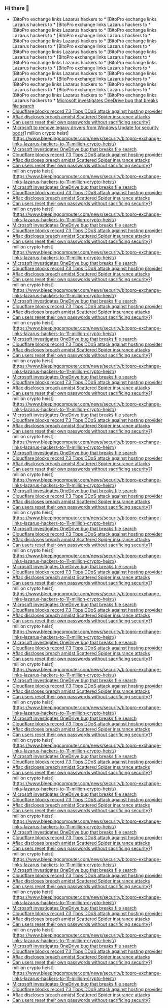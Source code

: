 ### Hi there 👋

<!--START_SECTION:feed-->
* [BitoPro exchange links Lazarus hackers to * [BitoPro exchange links Lazarus hackers to * [BitoPro exchange links Lazarus hackers to * [BitoPro exchange links Lazarus hackers to * [BitoPro exchange links Lazarus hackers to * [BitoPro exchange links Lazarus hackers to * [BitoPro exchange links Lazarus hackers to * [BitoPro exchange links Lazarus hackers to * [BitoPro exchange links Lazarus hackers to * [BitoPro exchange links Lazarus hackers to * [BitoPro exchange links Lazarus hackers to * [BitoPro exchange links Lazarus hackers to * [BitoPro exchange links Lazarus hackers to * [BitoPro exchange links Lazarus hackers to * [BitoPro exchange links Lazarus hackers to * [BitoPro exchange links Lazarus hackers to * [BitoPro exchange links Lazarus hackers to * [BitoPro exchange links Lazarus hackers to * [BitoPro exchange links Lazarus hackers to * [BitoPro exchange links Lazarus hackers to * [BitoPro exchange links Lazarus hackers to * [BitoPro exchange links Lazarus hackers to * [BitoPro exchange links Lazarus hackers to * [Microsoft investigates OneDrive bug that breaks file search](https://www.bleepingcomputer.com/news/microsoft/microsoft-investigates-onedrive-bug-that-breaks-file-search/)
* [Cloudflare blocks record 7.3 Tbps DDoS attack against hosting provider](https://www.bleepingcomputer.com/news/security/cloudflare-blocks-record-73-tbps-ddos-attack-against-hosting-provider/)
* [Aflac discloses breach amidst Scattered Spider insurance attacks](https://www.bleepingcomputer.com/news/security/aflac-discloses-breach-amidst-scattered-spider-insurance-attacks/)
* [Can users reset their own passwords without sacrificing security?](https://www.bleepingcomputer.com/news/security/can-users-reset-their-own-passwords-without-sacrificing-security/)
* [Microsoft to remove legacy drivers from Windows Update for security boost](https://www.bleepingcomputer.com/news/microsoft/microsoft-to-remove-legacy-drivers-from-windows-update-for-security-boost/)1 million crypto heist](https://www.bleepingcomputer.com/news/security/bitopro-exchange-links-lazarus-hackers-to-11-million-crypto-heist/)
* [Microsoft investigates OneDrive bug that breaks file search](https://www.bleepingcomputer.com/news/microsoft/microsoft-investigates-onedrive-bug-that-breaks-file-search/)
* [Cloudflare blocks record 7.3 Tbps DDoS attack against hosting provider](https://www.bleepingcomputer.com/news/security/cloudflare-blocks-record-73-tbps-ddos-attack-against-hosting-provider/)
* [Aflac discloses breach amidst Scattered Spider insurance attacks](https://www.bleepingcomputer.com/news/security/aflac-discloses-breach-amidst-scattered-spider-insurance-attacks/)
* [Can users reset their own passwords without sacrificing security?](https://www.bleepingcomputer.com/news/security/can-users-reset-their-own-passwords-without-sacrificing-security/)1 million crypto heist](https://www.bleepingcomputer.com/news/security/bitopro-exchange-links-lazarus-hackers-to-11-million-crypto-heist/)
* [Microsoft investigates OneDrive bug that breaks file search](https://www.bleepingcomputer.com/news/microsoft/microsoft-investigates-onedrive-bug-that-breaks-file-search/)
* [Cloudflare blocks record 7.3 Tbps DDoS attack against hosting provider](https://www.bleepingcomputer.com/news/security/cloudflare-blocks-record-73-tbps-ddos-attack-against-hosting-provider/)
* [Aflac discloses breach amidst Scattered Spider insurance attacks](https://www.bleepingcomputer.com/news/security/aflac-discloses-breach-amidst-scattered-spider-insurance-attacks/)
* [Can users reset their own passwords without sacrificing security?](https://www.bleepingcomputer.com/news/security/can-users-reset-their-own-passwords-without-sacrificing-security/)1 million crypto heist](https://www.bleepingcomputer.com/news/security/bitopro-exchange-links-lazarus-hackers-to-11-million-crypto-heist/)
* [Microsoft investigates OneDrive bug that breaks file search](https://www.bleepingcomputer.com/news/microsoft/microsoft-investigates-onedrive-bug-that-breaks-file-search/)
* [Cloudflare blocks record 7.3 Tbps DDoS attack against hosting provider](https://www.bleepingcomputer.com/news/security/cloudflare-blocks-record-73-tbps-ddos-attack-against-hosting-provider/)
* [Aflac discloses breach amidst Scattered Spider insurance attacks](https://www.bleepingcomputer.com/news/security/aflac-discloses-breach-amidst-scattered-spider-insurance-attacks/)
* [Can users reset their own passwords without sacrificing security?](https://www.bleepingcomputer.com/news/security/can-users-reset-their-own-passwords-without-sacrificing-security/)1 million crypto heist](https://www.bleepingcomputer.com/news/security/bitopro-exchange-links-lazarus-hackers-to-11-million-crypto-heist/)
* [Microsoft investigates OneDrive bug that breaks file search](https://www.bleepingcomputer.com/news/microsoft/microsoft-investigates-onedrive-bug-that-breaks-file-search/)
* [Cloudflare blocks record 7.3 Tbps DDoS attack against hosting provider](https://www.bleepingcomputer.com/news/security/cloudflare-blocks-record-73-tbps-ddos-attack-against-hosting-provider/)
* [Aflac discloses breach amidst Scattered Spider insurance attacks](https://www.bleepingcomputer.com/news/security/aflac-discloses-breach-amidst-scattered-spider-insurance-attacks/)
* [Can users reset their own passwords without sacrificing security?](https://www.bleepingcomputer.com/news/security/can-users-reset-their-own-passwords-without-sacrificing-security/)1 million crypto heist](https://www.bleepingcomputer.com/news/security/bitopro-exchange-links-lazarus-hackers-to-11-million-crypto-heist/)
* [Microsoft investigates OneDrive bug that breaks file search](https://www.bleepingcomputer.com/news/microsoft/microsoft-investigates-onedrive-bug-that-breaks-file-search/)
* [Cloudflare blocks record 7.3 Tbps DDoS attack against hosting provider](https://www.bleepingcomputer.com/news/security/cloudflare-blocks-record-73-tbps-ddos-attack-against-hosting-provider/)
* [Aflac discloses breach amidst Scattered Spider insurance attacks](https://www.bleepingcomputer.com/news/security/aflac-discloses-breach-amidst-scattered-spider-insurance-attacks/)
* [Can users reset their own passwords without sacrificing security?](https://www.bleepingcomputer.com/news/security/can-users-reset-their-own-passwords-without-sacrificing-security/)1 million crypto heist](https://www.bleepingcomputer.com/news/security/bitopro-exchange-links-lazarus-hackers-to-11-million-crypto-heist/)
* [Microsoft investigates OneDrive bug that breaks file search](https://www.bleepingcomputer.com/news/microsoft/microsoft-investigates-onedrive-bug-that-breaks-file-search/)
* [Cloudflare blocks record 7.3 Tbps DDoS attack against hosting provider](https://www.bleepingcomputer.com/news/security/cloudflare-blocks-record-73-tbps-ddos-attack-against-hosting-provider/)
* [Aflac discloses breach amidst Scattered Spider insurance attacks](https://www.bleepingcomputer.com/news/security/aflac-discloses-breach-amidst-scattered-spider-insurance-attacks/)
* [Can users reset their own passwords without sacrificing security?](https://www.bleepingcomputer.com/news/security/can-users-reset-their-own-passwords-without-sacrificing-security/)1 million crypto heist](https://www.bleepingcomputer.com/news/security/bitopro-exchange-links-lazarus-hackers-to-11-million-crypto-heist/)
* [Microsoft investigates OneDrive bug that breaks file search](https://www.bleepingcomputer.com/news/microsoft/microsoft-investigates-onedrive-bug-that-breaks-file-search/)
* [Cloudflare blocks record 7.3 Tbps DDoS attack against hosting provider](https://www.bleepingcomputer.com/news/security/cloudflare-blocks-record-73-tbps-ddos-attack-against-hosting-provider/)
* [Aflac discloses breach amidst Scattered Spider insurance attacks](https://www.bleepingcomputer.com/news/security/aflac-discloses-breach-amidst-scattered-spider-insurance-attacks/)
* [Can users reset their own passwords without sacrificing security?](https://www.bleepingcomputer.com/news/security/can-users-reset-their-own-passwords-without-sacrificing-security/)1 million crypto heist](https://www.bleepingcomputer.com/news/security/bitopro-exchange-links-lazarus-hackers-to-11-million-crypto-heist/)
* [Microsoft investigates OneDrive bug that breaks file search](https://www.bleepingcomputer.com/news/microsoft/microsoft-investigates-onedrive-bug-that-breaks-file-search/)
* [Cloudflare blocks record 7.3 Tbps DDoS attack against hosting provider](https://www.bleepingcomputer.com/news/security/cloudflare-blocks-record-73-tbps-ddos-attack-against-hosting-provider/)
* [Aflac discloses breach amidst Scattered Spider insurance attacks](https://www.bleepingcomputer.com/news/security/aflac-discloses-breach-amidst-scattered-spider-insurance-attacks/)
* [Can users reset their own passwords without sacrificing security?](https://www.bleepingcomputer.com/news/security/can-users-reset-their-own-passwords-without-sacrificing-security/)1 million crypto heist](https://www.bleepingcomputer.com/news/security/bitopro-exchange-links-lazarus-hackers-to-11-million-crypto-heist/)
* [Microsoft investigates OneDrive bug that breaks file search](https://www.bleepingcomputer.com/news/microsoft/microsoft-investigates-onedrive-bug-that-breaks-file-search/)
* [Cloudflare blocks record 7.3 Tbps DDoS attack against hosting provider](https://www.bleepingcomputer.com/news/security/cloudflare-blocks-record-73-tbps-ddos-attack-against-hosting-provider/)
* [Aflac discloses breach amidst Scattered Spider insurance attacks](https://www.bleepingcomputer.com/news/security/aflac-discloses-breach-amidst-scattered-spider-insurance-attacks/)
* [Can users reset their own passwords without sacrificing security?](https://www.bleepingcomputer.com/news/security/can-users-reset-their-own-passwords-without-sacrificing-security/)1 million crypto heist](https://www.bleepingcomputer.com/news/security/bitopro-exchange-links-lazarus-hackers-to-11-million-crypto-heist/)
* [Microsoft investigates OneDrive bug that breaks file search](https://www.bleepingcomputer.com/news/microsoft/microsoft-investigates-onedrive-bug-that-breaks-file-search/)
* [Cloudflare blocks record 7.3 Tbps DDoS attack against hosting provider](https://www.bleepingcomputer.com/news/security/cloudflare-blocks-record-73-tbps-ddos-attack-against-hosting-provider/)
* [Aflac discloses breach amidst Scattered Spider insurance attacks](https://www.bleepingcomputer.com/news/security/aflac-discloses-breach-amidst-scattered-spider-insurance-attacks/)
* [Can users reset their own passwords without sacrificing security?](https://www.bleepingcomputer.com/news/security/can-users-reset-their-own-passwords-without-sacrificing-security/)1 million crypto heist](https://www.bleepingcomputer.com/news/security/bitopro-exchange-links-lazarus-hackers-to-11-million-crypto-heist/)
* [Microsoft investigates OneDrive bug that breaks file search](https://www.bleepingcomputer.com/news/microsoft/microsoft-investigates-onedrive-bug-that-breaks-file-search/)
* [Cloudflare blocks record 7.3 Tbps DDoS attack against hosting provider](https://www.bleepingcomputer.com/news/security/cloudflare-blocks-record-73-tbps-ddos-attack-against-hosting-provider/)
* [Aflac discloses breach amidst Scattered Spider insurance attacks](https://www.bleepingcomputer.com/news/security/aflac-discloses-breach-amidst-scattered-spider-insurance-attacks/)
* [Can users reset their own passwords without sacrificing security?](https://www.bleepingcomputer.com/news/security/can-users-reset-their-own-passwords-without-sacrificing-security/)1 million crypto heist](https://www.bleepingcomputer.com/news/security/bitopro-exchange-links-lazarus-hackers-to-11-million-crypto-heist/)
* [Microsoft investigates OneDrive bug that breaks file search](https://www.bleepingcomputer.com/news/microsoft/microsoft-investigates-onedrive-bug-that-breaks-file-search/)
* [Cloudflare blocks record 7.3 Tbps DDoS attack against hosting provider](https://www.bleepingcomputer.com/news/security/cloudflare-blocks-record-73-tbps-ddos-attack-against-hosting-provider/)
* [Aflac discloses breach amidst Scattered Spider insurance attacks](https://www.bleepingcomputer.com/news/security/aflac-discloses-breach-amidst-scattered-spider-insurance-attacks/)
* [Can users reset their own passwords without sacrificing security?](https://www.bleepingcomputer.com/news/security/can-users-reset-their-own-passwords-without-sacrificing-security/)1 million crypto heist](https://www.bleepingcomputer.com/news/security/bitopro-exchange-links-lazarus-hackers-to-11-million-crypto-heist/)
* [Microsoft investigates OneDrive bug that breaks file search](https://www.bleepingcomputer.com/news/microsoft/microsoft-investigates-onedrive-bug-that-breaks-file-search/)
* [Cloudflare blocks record 7.3 Tbps DDoS attack against hosting provider](https://www.bleepingcomputer.com/news/security/cloudflare-blocks-record-73-tbps-ddos-attack-against-hosting-provider/)
* [Aflac discloses breach amidst Scattered Spider insurance attacks](https://www.bleepingcomputer.com/news/security/aflac-discloses-breach-amidst-scattered-spider-insurance-attacks/)
* [Can users reset their own passwords without sacrificing security?](https://www.bleepingcomputer.com/news/security/can-users-reset-their-own-passwords-without-sacrificing-security/)1 million crypto heist](https://www.bleepingcomputer.com/news/security/bitopro-exchange-links-lazarus-hackers-to-11-million-crypto-heist/)
* [Microsoft investigates OneDrive bug that breaks file search](https://www.bleepingcomputer.com/news/microsoft/microsoft-investigates-onedrive-bug-that-breaks-file-search/)
* [Cloudflare blocks record 7.3 Tbps DDoS attack against hosting provider](https://www.bleepingcomputer.com/news/security/cloudflare-blocks-record-73-tbps-ddos-attack-against-hosting-provider/)
* [Aflac discloses breach amidst Scattered Spider insurance attacks](https://www.bleepingcomputer.com/news/security/aflac-discloses-breach-amidst-scattered-spider-insurance-attacks/)
* [Can users reset their own passwords without sacrificing security?](https://www.bleepingcomputer.com/news/security/can-users-reset-their-own-passwords-without-sacrificing-security/)1 million crypto heist](https://www.bleepingcomputer.com/news/security/bitopro-exchange-links-lazarus-hackers-to-11-million-crypto-heist/)
* [Microsoft investigates OneDrive bug that breaks file search](https://www.bleepingcomputer.com/news/microsoft/microsoft-investigates-onedrive-bug-that-breaks-file-search/)
* [Cloudflare blocks record 7.3 Tbps DDoS attack against hosting provider](https://www.bleepingcomputer.com/news/security/cloudflare-blocks-record-73-tbps-ddos-attack-against-hosting-provider/)
* [Aflac discloses breach amidst Scattered Spider insurance attacks](https://www.bleepingcomputer.com/news/security/aflac-discloses-breach-amidst-scattered-spider-insurance-attacks/)
* [Can users reset their own passwords without sacrificing security?](https://www.bleepingcomputer.com/news/security/can-users-reset-their-own-passwords-without-sacrificing-security/)1 million crypto heist](https://www.bleepingcomputer.com/news/security/bitopro-exchange-links-lazarus-hackers-to-11-million-crypto-heist/)
* [Microsoft investigates OneDrive bug that breaks file search](https://www.bleepingcomputer.com/news/microsoft/microsoft-investigates-onedrive-bug-that-breaks-file-search/)
* [Cloudflare blocks record 7.3 Tbps DDoS attack against hosting provider](https://www.bleepingcomputer.com/news/security/cloudflare-blocks-record-73-tbps-ddos-attack-against-hosting-provider/)
* [Aflac discloses breach amidst Scattered Spider insurance attacks](https://www.bleepingcomputer.com/news/security/aflac-discloses-breach-amidst-scattered-spider-insurance-attacks/)
* [Can users reset their own passwords without sacrificing security?](https://www.bleepingcomputer.com/news/security/can-users-reset-their-own-passwords-without-sacrificing-security/)1 million crypto heist](https://www.bleepingcomputer.com/news/security/bitopro-exchange-links-lazarus-hackers-to-11-million-crypto-heist/)
* [Microsoft investigates OneDrive bug that breaks file search](https://www.bleepingcomputer.com/news/microsoft/microsoft-investigates-onedrive-bug-that-breaks-file-search/)
* [Cloudflare blocks record 7.3 Tbps DDoS attack against hosting provider](https://www.bleepingcomputer.com/news/security/cloudflare-blocks-record-73-tbps-ddos-attack-against-hosting-provider/)
* [Aflac discloses breach amidst Scattered Spider insurance attacks](https://www.bleepingcomputer.com/news/security/aflac-discloses-breach-amidst-scattered-spider-insurance-attacks/)
* [Can users reset their own passwords without sacrificing security?](https://www.bleepingcomputer.com/news/security/can-users-reset-their-own-passwords-without-sacrificing-security/)1 million crypto heist](https://www.bleepingcomputer.com/news/security/bitopro-exchange-links-lazarus-hackers-to-11-million-crypto-heist/)
* [Microsoft investigates OneDrive bug that breaks file search](https://www.bleepingcomputer.com/news/microsoft/microsoft-investigates-onedrive-bug-that-breaks-file-search/)
* [Cloudflare blocks record 7.3 Tbps DDoS attack against hosting provider](https://www.bleepingcomputer.com/news/security/cloudflare-blocks-record-73-tbps-ddos-attack-against-hosting-provider/)
* [Aflac discloses breach amidst Scattered Spider insurance attacks](https://www.bleepingcomputer.com/news/security/aflac-discloses-breach-amidst-scattered-spider-insurance-attacks/)
* [Can users reset their own passwords without sacrificing security?](https://www.bleepingcomputer.com/news/security/can-users-reset-their-own-passwords-without-sacrificing-security/)1 million crypto heist](https://www.bleepingcomputer.com/news/security/bitopro-exchange-links-lazarus-hackers-to-11-million-crypto-heist/)
* [Microsoft investigates OneDrive bug that breaks file search](https://www.bleepingcomputer.com/news/microsoft/microsoft-investigates-onedrive-bug-that-breaks-file-search/)
* [Cloudflare blocks record 7.3 Tbps DDoS attack against hosting provider](https://www.bleepingcomputer.com/news/security/cloudflare-blocks-record-73-tbps-ddos-attack-against-hosting-provider/)
* [Aflac discloses breach amidst Scattered Spider insurance attacks](https://www.bleepingcomputer.com/news/security/aflac-discloses-breach-amidst-scattered-spider-insurance-attacks/)
* [Can users reset their own passwords without sacrificing security?](https://www.bleepingcomputer.com/news/security/can-users-reset-their-own-passwords-without-sacrificing-security/)1 million crypto heist](https://www.bleepingcomputer.com/news/security/bitopro-exchange-links-lazarus-hackers-to-11-million-crypto-heist/)
* [Microsoft investigates OneDrive bug that breaks file search](https://www.bleepingcomputer.com/news/microsoft/microsoft-investigates-onedrive-bug-that-breaks-file-search/)
* [Cloudflare blocks record 7.3 Tbps DDoS attack against hosting provider](https://www.bleepingcomputer.com/news/security/cloudflare-blocks-record-73-tbps-ddos-attack-against-hosting-provider/)
* [Aflac discloses breach amidst Scattered Spider insurance attacks](https://www.bleepingcomputer.com/news/security/aflac-discloses-breach-amidst-scattered-spider-insurance-attacks/)
* [Can users reset their own passwords without sacrificing security?](https://www.bleepingcomputer.com/news/security/can-users-reset-their-own-passwords-without-sacrificing-security/)1 million crypto heist](https://www.bleepingcomputer.com/news/security/bitopro-exchange-links-lazarus-hackers-to-11-million-crypto-heist/)
* [Microsoft investigates OneDrive bug that breaks file search](https://www.bleepingcomputer.com/news/microsoft/microsoft-investigates-onedrive-bug-that-breaks-file-search/)
* [Cloudflare blocks record 7.3 Tbps DDoS attack against hosting provider](https://www.bleepingcomputer.com/news/security/cloudflare-blocks-record-73-tbps-ddos-attack-against-hosting-provider/)
* [Aflac discloses breach amidst Scattered Spider insurance attacks](https://www.bleepingcomputer.com/news/security/aflac-discloses-breach-amidst-scattered-spider-insurance-attacks/)
* [Can users reset their own passwords without sacrificing security?](https://www.bleepingcomputer.com/news/security/can-users-reset-their-own-passwords-without-sacrificing-security/)1 million crypto heist](https://www.bleepingcomputer.com/news/security/bitopro-exchange-links-lazarus-hackers-to-11-million-crypto-heist/)
* [Microsoft investigates OneDrive bug that breaks file search](https://www.bleepingcomputer.com/news/microsoft/microsoft-investigates-onedrive-bug-that-breaks-file-search/)
* [Cloudflare blocks record 7.3 Tbps DDoS attack against hosting provider](https://www.bleepingcomputer.com/news/security/cloudflare-blocks-record-73-tbps-ddos-attack-against-hosting-provider/)
* [Aflac discloses breach amidst Scattered Spider insurance attacks](https://www.bleepingcomputer.com/news/security/aflac-discloses-breach-amidst-scattered-spider-insurance-attacks/)
* [Can users reset their own passwords without sacrificing security?](https://www.bleepingcomputer.com/news/security/can-users-reset-their-own-passwords-without-sacrificing-security/)1 million crypto heist](https://www.bleepingcomputer.com/news/security/bitopro-exchange-links-lazarus-hackers-to-11-million-crypto-heist/)
* [Microsoft investigates OneDrive bug that breaks file search](https://www.bleepingcomputer.com/news/microsoft/microsoft-investigates-onedrive-bug-that-breaks-file-search/)
* [Cloudflare blocks record 7.3 Tbps DDoS attack against hosting provider](https://www.bleepingcomputer.com/news/security/cloudflare-blocks-record-73-tbps-ddos-attack-against-hosting-provider/)
* [Aflac discloses breach amidst Scattered Spider insurance attacks](https://www.bleepingcomputer.com/news/security/aflac-discloses-breach-amidst-scattered-spider-insurance-attacks/)
* [Can users reset their own passwords without sacrificing security?](https://www.bleepingcomputer.com/news/security/can-users-reset-their-own-passwords-without-sacrificing-security/)
<!--END_SECTION:feed-->

<!--
**frankenk/frankenk** is a ✨ _special_ ✨ repository because its `README.md` (this file) appears on your GitHub profile.

Here are some ideas to get you started:

- 🔭 I’m currently working on ...
- 🌱 I’m currently learning ...
- 👯 I’m looking to collaborate on ...
- 🤔 I’m looking for help with ...
- 💬 Ask me about ...
- 📫 How to reach me: ...
- 😄 Pronouns: ...
- ⚡ Fun fact: ...
-->



